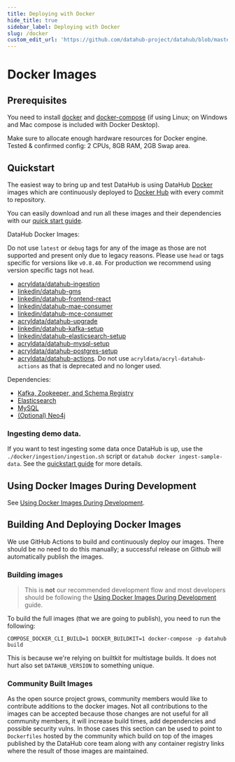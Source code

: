 ```yaml
---
title: Deploying with Docker
hide_title: true
sidebar_label: Deploying with Docker
slug: /docker
custom_edit_url: 'https://github.com/datahub-project/datahub/blob/master/docker/README.md'
---
```


# Docker Images

## Prerequisites
You need to install [docker](https://docs.docker.com/install/) and
[docker-compose](https://docs.docker.com/compose/install/) (if using Linux; on Windows and Mac compose is included with
Docker Desktop).

Make sure to allocate enough hardware resources for Docker engine. Tested & confirmed config: 2 CPUs, 8GB RAM, 2GB Swap
area.

## Quickstart

The easiest way to bring up and test DataHub is using DataHub [Docker](https://www.docker.com) images 
which are continuously deployed to [Docker Hub](https://hub.docker.com/u/linkedin) with every commit to repository.

You can easily download and run all these images and their dependencies with our
[quick start guide](../docs/quickstart.md).

DataHub Docker Images:

Do not use `latest` or `debug` tags for any of the image as those are not supported and present only due to legacy reasons. Please use `head` or tags specific for versions like `v0.8.40`. For production we recommend using version specific tags not `head`.

* [acryldata/datahub-ingestion](https://hub.docker.com/r/acryldata/datahub-ingestion/)
* [linkedin/datahub-gms](https://hub.docker.com/repository/docker/linkedin/datahub-gms/)
* [linkedin/datahub-frontend-react](https://hub.docker.com/repository/docker/linkedin/datahub-frontend-react/)
* [linkedin/datahub-mae-consumer](https://hub.docker.com/repository/docker/linkedin/datahub-mae-consumer/)
* [linkedin/datahub-mce-consumer](https://hub.docker.com/repository/docker/linkedin/datahub-mce-consumer/)
* [acryldata/datahub-upgrade](https://hub.docker.com/r/acryldata/datahub-upgrade/)
* [linkedin/datahub-kafka-setup](https://hub.docker.com/r/acryldata/datahub-kafka-setup/)
* [linkedin/datahub-elasticsearch-setup](https://hub.docker.com/r/linkedin/datahub-elasticsearch-setup/)
* [acryldata/datahub-mysql-setup](https://hub.docker.com/r/acryldata/datahub-mysql-setup/)
* [acryldata/datahub-postgres-setup](https://hub.docker.com/r/acryldata/datahub-postgres-setup/)
* [acryldata/datahub-actions](https://hub.docker.com/r/acryldata/datahub-actions). Do not use `acryldata/acryl-datahub-actions` as that is deprecated and no longer used.

Dependencies:
* [Kafka, Zookeeper, and Schema Registry](https://github.com/datahub-project/datahub/blob/master/docker/kafka-setup)
* [Elasticsearch](https://github.com/datahub-project/datahub/blob/master/docker/elasticsearch-setup)
* [MySQL](https://github.com/datahub-project/datahub/blob/master/docker/mysql)
* [(Optional) Neo4j](https://github.com/datahub-project/datahub/blob/master/docker/neo4j)

### Ingesting demo data.

If you want to test ingesting some data once DataHub is up, use the `./docker/ingestion/ingestion.sh` script or `datahub docker ingest-sample-data`. See the [quickstart guide](../docs/quickstart.md) for more details.

## Using Docker Images During Development

See [Using Docker Images During Development](../docs/docker/development.md).

## Building And Deploying Docker Images

We use GitHub Actions to build and continuously deploy our images. There should be no need to do this manually; a
successful release on Github will automatically publish the images.

### Building images

> This is **not** our recommended development flow and most developers should be following the
> [Using Docker Images During Development](../docs/docker/development.md) guide.

To build the full images (that we are going to publish), you need to run the following:

```
COMPOSE_DOCKER_CLI_BUILD=1 DOCKER_BUILDKIT=1 docker-compose -p datahub build
```

This is because we're relying on builtkit for multistage builds. It does not hurt also set `DATAHUB_VERSION` to
something unique.

### Community Built Images

As the open source project grows, community members would like to contribute additions to the docker images. Not all contributions to the images can be accepted because those changes are not useful for all community members, it will increase build times, add dependencies and possible security vulns. In those cases this section can be used to point to `Dockerfiles` hosted by the community which build on top of the images published by the DataHub core team along with any container registry links where the result of those images are maintained.
